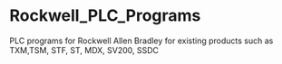 # Rockwell_PLC_Programs
PLC programs for Rockwell Allen Bradley for existing products such as TXM,TSM, STF, ST, MDX, SV200, SSDC
